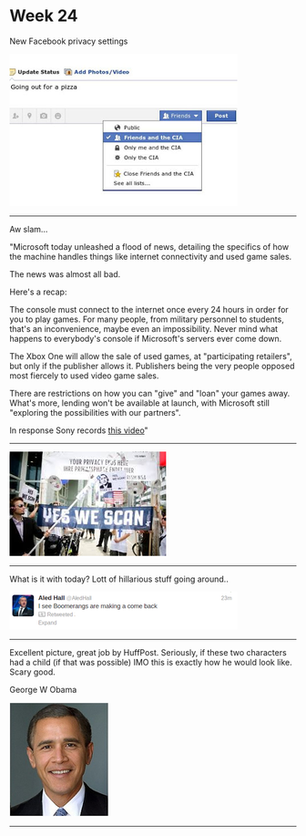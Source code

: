 # Week 24

New Facebook privacy settings
 
![](BMiXSe3CUAAkZ8T.jpg)

---

Aw slam...

"Microsoft today unleashed a flood of news, detailing the specifics of
how the machine handles things like internet connectivity and used
game sales.

The news was almost all bad.

Here's a recap:

The console must connect to the internet once every 24 hours in order
for you to play games. For many people, from military personnel to
students, that's an inconvenience, maybe even an impossibility. Never
mind what happens to everybody's console if Microsoft's servers ever
come down.

The Xbox One will allow the sale of used games, at "participating retailers", but only if the publisher allows it. Publishers being the very people opposed most fiercely to used video game sales. 

There are restrictions on how you can "give" and "loan" your games
away. What's more, lending won't be available at launch, with
Microsoft still "exploring the possibilities with our partners".

In response Sony records [this video](https://youtu.be/kWSIFh8ICaA)"

---

![](index.jpeg)

---

What is it with today? Lott of hillarious stuff going around..

![](3403.png)

---

Excellent picture, great job by HuffPost. Seriously, if these two
characters had a child (if that was possible) IMO this is exactly how
he would look like. Scary good.

George W Obama

![](screenshot2013-06-06at5.09.04pm.png)

---

